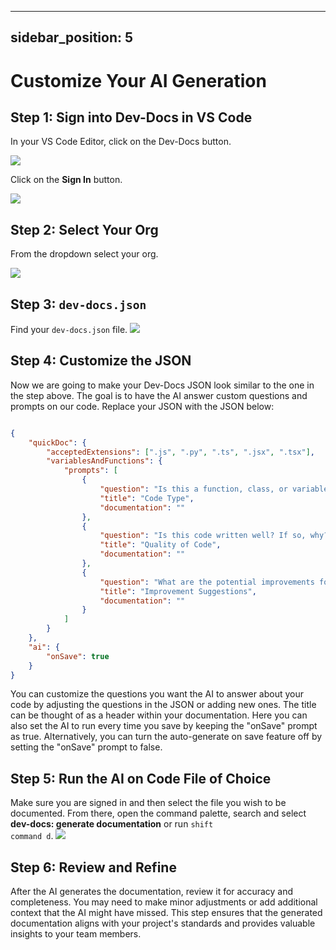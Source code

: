 

  ---
sidebar_position: 5
---

# Customize Your AI Generation

## Step 1: Sign into Dev-Docs in VS Code

In your VS Code Editor, click on the Dev-Docs button.

![](/img/customize_your_ai_generation/step_1.png)


Click on the **Sign In** button.

![](/img/customize_your_ai_generation/step_2.png)

## Step 2: Select Your Org

From the dropdown select your org.

![](/img/create_your_first_codelab_in_your_playgrounds_repo/step_8.png)


## Step 3: `dev-docs.json`

Find your `dev-docs.json` file.
![](/img/customize_your_ai_generation/step_5.png)

## Step 4: Customize the JSON

Now we are going to make your Dev-Docs JSON look similar to the one in the step above. The goal is to have the AI answer custom questions and prompts on our code. Replace your JSON with the JSON below:

```json

{
    "quickDoc": {
        "acceptedExtensions": [".js", ".py", ".ts", ".jsx", ".tsx"],
        "variablesAndFunctions": {
            "prompts": [
                {
                    "question": "Is this a function, class, or variable",
                    "title": "Code Type",
                    "documentation": ""
                },
                {
                    "question": "Is this code written well? If so, why?",
                    "title": "Quality of Code",
                    "documentation": ""
                },
                {
                    "question": "What are the potential improvements for this code?",
                    "title": "Improvement Suggestions",
                    "documentation": ""
                }
            ]
        }
    },
    "ai": {
        "onSave": true
    }
}

```

You can customize the questions you want the AI to answer about your code by adjusting the questions in the JSON or adding new ones. The title can be thought of as a header within your documentation. Here you can also set the AI to run every time you save by keeping the "onSave" prompt as true. Alternatively, you can turn the auto-generate on save feature off by setting the "onSave" prompt to false.

## Step 5: Run the AI on Code File of Choice

Make sure you are signed in and then select the file you wish to be documented. From there, open the command palette, search and select **dev-docs: generate documentation** or run <code>shift command d</code>.
![](/img/Onboarding/generate_documentation_with_ai/step_5.png)

## Step 6: Review and Refine

After the AI generates the documentation, review it for accuracy and completeness. You may need to make minor adjustments or add additional context that the AI might have missed. This step ensures that the generated documentation aligns with your project's standards and provides valuable insights to your team members.

  